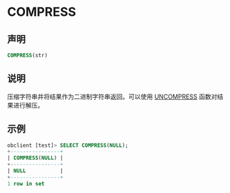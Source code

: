 # COMPRESS

## 声明

```sql
COMPRESS(str)
```

## 说明

压缩字符串并将结果作为二进制字符串返回。可以使用 [UNCOMPRESS](../500.encryption-and-compression-functions-of-mysql-mode/1100.uncompress-of-mysql-mode.md) 函数对结果进行解压。

## 示例

```sql
obclient [test]> SELECT COMPRESS(NULL);
+----------------+
| COMPRESS(NULL) |
+----------------+
| NULL           |
+----------------+
1 row in set
```
